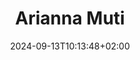 ---
title: "Arianna Muti"
date: 2024-09-13T10:13:48+02:00
draft: true

# Display name
title: Arianna Muti

# Name pronunciation (optional)
name_pronunciation: ''

# Full name (for SEO)
first_name: Arianna
last_name: Muti

# Status emoji
status:
  icon: 🎓

# Is this the primary user of the site?
superuser: false

# Highlight the author in author lists? (true/false)
highlight_name: true

authors:
- arianna-muti

# Role/position/tagline
role: PhD student

# Organizations/Affiliations to display in Biography blox
organizations:
  - name: Università di Bologna
    url: https://www.unibo.it/sitoweb/arianna.muti2

# Social network links
# Need to use another icon? Simply download the SVG icon to your `assets/media/icons/` folder.
profiles:
  - icon: at-symbol
    url: 'mailto:arianna.muti2 [at] unibo.it'
    label: E-mail Me
  # - icon: brands/x
  #   url: https://twitter.com/_albarron_
  # # - icon: brands/instagram
  # #   url: ''
  # - icon: brands/github
  #   url: https://github.com/albarron
  # - icon: brands/gitlab
  #   url: https://gitlab.com/albarron/
  # - icon: brands/linkedin
  #   url: https://www.linkedin.com/in/albertobarroncedeno/
  # - icon: academicons/google-scholar
  #   url: https://scholar.google.com/citations?user=0q0QVG4AAAAJ
  # - icon: academicons/orcid
  #   url: https://orcid.org/0000-0003-4719-3420

interests:
  # - Natural Language Processing
  # - Information Retrieval
  # - Machine Learning

education:
  # - area: PhD in Computing Science
  #   institution: Universitat Politècnica de València, Spain
  #   date_start: 2009
  #   date_end: 2012
  #   summary: |
  #     Thesis on _Cross-language plagiarism detection_. Supervised by [Prof Paolo Rosso](https://personales.upv.es/prosso/).
  #   button:
  #     text: 'Read Thesis'
  #     url: 'https://riunet.upv.es/handle/10251/16012'
  # - area: MSc in Artificial Intelligence
  #   institution: Universitat Politècnica de València, Spain
  #   date_start: 2008
  #   date_end: 2009
  #   summary: |
  #     Courses included:
  #     - lorem ipsum dolor sit amet, consectetur adipiscing elit
  #     - lorem ipsum dolor sit amet, consectetur adipiscing elit
  #     - lorem ipsum dolor sit amet, consectetur adipiscing elit
  # - area: MSc in Computing
  #   institution: Universidad Nacional Autónoma de México, Mexico
  #   date_start: 2005
  #   date_end: 2007
  #   summary: |
  #     Courses included:
  #     - lorem ipsum dolor sit amet, consectetur adipiscing elit
  #     - lorem ipsum dolor sit amet, consectetur adipiscing elit
  #     - lorem ipsum dolor sit amet, consectetur adipiscing elit
  # - area: BEng in Computing
  #   institution: Universidad Nacional Autónoma de México, Mexico
  #   date_start: 1999
  #   date_end: 2004
  #   summary: |
  #     GPA: 3.4/4.0
  
user_groups:
- PhD Students
---